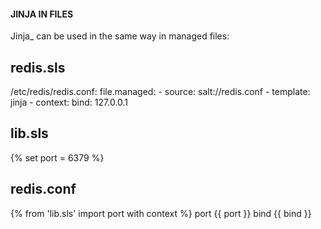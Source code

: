 #### JINJA IN FILES
Jinja_ can be used in the same way in managed files:

## redis.sls
/etc/redis/redis.conf:
    file.managed:
        - source: salt://redis.conf
        - template: jinja
        - context:
            bind: 127.0.0.1
## lib.sls
{% set port = 6379 %}

## redis.conf
{% from 'lib.sls' import port with context %}
port {{ port }}
bind {{ bind }}

